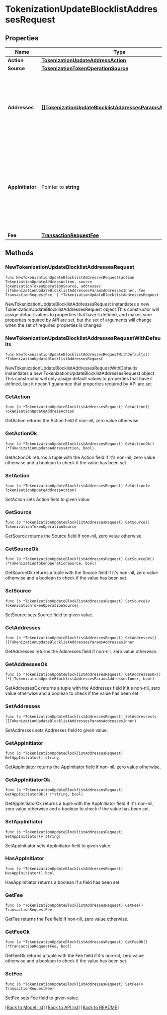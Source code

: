 # TokenizationUpdateBlocklistAddressesRequest

## Properties

Name | Type | Description | Notes
------------ | ------------- | ------------- | -------------
**Action** | [**TokenizationUpdateAddressAction**](TokenizationUpdateAddressAction.md) |  | 
**Source** | [**TokenizationTokenOperationSource**](TokenizationTokenOperationSource.md) |  | 
**Addresses** | [**[]TokenizationUpdateBlocklistAddressesParamsAddressesInner**](TokenizationUpdateBlocklistAddressesParamsAddressesInner.md) | A list of addresses to manage. For &#39;add&#39; operations, notes can be provided. For &#39;remove&#39; operations, notes are ignored. | 
**AppInitiator** | Pointer to **string** | The initiator of the tokenization activity. If you do not specify this property, the WaaS service will automatically designate the API key as the initiator. | [optional] 
**Fee** | [**TransactionRequestFee**](TransactionRequestFee.md) |  | 

## Methods

### NewTokenizationUpdateBlocklistAddressesRequest

`func NewTokenizationUpdateBlocklistAddressesRequest(action TokenizationUpdateAddressAction, source TokenizationTokenOperationSource, addresses []TokenizationUpdateBlocklistAddressesParamsAddressesInner, fee TransactionRequestFee, ) *TokenizationUpdateBlocklistAddressesRequest`

NewTokenizationUpdateBlocklistAddressesRequest instantiates a new TokenizationUpdateBlocklistAddressesRequest object
This constructor will assign default values to properties that have it defined,
and makes sure properties required by API are set, but the set of arguments
will change when the set of required properties is changed

### NewTokenizationUpdateBlocklistAddressesRequestWithDefaults

`func NewTokenizationUpdateBlocklistAddressesRequestWithDefaults() *TokenizationUpdateBlocklistAddressesRequest`

NewTokenizationUpdateBlocklistAddressesRequestWithDefaults instantiates a new TokenizationUpdateBlocklistAddressesRequest object
This constructor will only assign default values to properties that have it defined,
but it doesn't guarantee that properties required by API are set

### GetAction

`func (o *TokenizationUpdateBlocklistAddressesRequest) GetAction() TokenizationUpdateAddressAction`

GetAction returns the Action field if non-nil, zero value otherwise.

### GetActionOk

`func (o *TokenizationUpdateBlocklistAddressesRequest) GetActionOk() (*TokenizationUpdateAddressAction, bool)`

GetActionOk returns a tuple with the Action field if it's non-nil, zero value otherwise
and a boolean to check if the value has been set.

### SetAction

`func (o *TokenizationUpdateBlocklistAddressesRequest) SetAction(v TokenizationUpdateAddressAction)`

SetAction sets Action field to given value.


### GetSource

`func (o *TokenizationUpdateBlocklistAddressesRequest) GetSource() TokenizationTokenOperationSource`

GetSource returns the Source field if non-nil, zero value otherwise.

### GetSourceOk

`func (o *TokenizationUpdateBlocklistAddressesRequest) GetSourceOk() (*TokenizationTokenOperationSource, bool)`

GetSourceOk returns a tuple with the Source field if it's non-nil, zero value otherwise
and a boolean to check if the value has been set.

### SetSource

`func (o *TokenizationUpdateBlocklistAddressesRequest) SetSource(v TokenizationTokenOperationSource)`

SetSource sets Source field to given value.


### GetAddresses

`func (o *TokenizationUpdateBlocklistAddressesRequest) GetAddresses() []TokenizationUpdateBlocklistAddressesParamsAddressesInner`

GetAddresses returns the Addresses field if non-nil, zero value otherwise.

### GetAddressesOk

`func (o *TokenizationUpdateBlocklistAddressesRequest) GetAddressesOk() (*[]TokenizationUpdateBlocklistAddressesParamsAddressesInner, bool)`

GetAddressesOk returns a tuple with the Addresses field if it's non-nil, zero value otherwise
and a boolean to check if the value has been set.

### SetAddresses

`func (o *TokenizationUpdateBlocklistAddressesRequest) SetAddresses(v []TokenizationUpdateBlocklistAddressesParamsAddressesInner)`

SetAddresses sets Addresses field to given value.


### GetAppInitiator

`func (o *TokenizationUpdateBlocklistAddressesRequest) GetAppInitiator() string`

GetAppInitiator returns the AppInitiator field if non-nil, zero value otherwise.

### GetAppInitiatorOk

`func (o *TokenizationUpdateBlocklistAddressesRequest) GetAppInitiatorOk() (*string, bool)`

GetAppInitiatorOk returns a tuple with the AppInitiator field if it's non-nil, zero value otherwise
and a boolean to check if the value has been set.

### SetAppInitiator

`func (o *TokenizationUpdateBlocklistAddressesRequest) SetAppInitiator(v string)`

SetAppInitiator sets AppInitiator field to given value.

### HasAppInitiator

`func (o *TokenizationUpdateBlocklistAddressesRequest) HasAppInitiator() bool`

HasAppInitiator returns a boolean if a field has been set.

### GetFee

`func (o *TokenizationUpdateBlocklistAddressesRequest) GetFee() TransactionRequestFee`

GetFee returns the Fee field if non-nil, zero value otherwise.

### GetFeeOk

`func (o *TokenizationUpdateBlocklistAddressesRequest) GetFeeOk() (*TransactionRequestFee, bool)`

GetFeeOk returns a tuple with the Fee field if it's non-nil, zero value otherwise
and a boolean to check if the value has been set.

### SetFee

`func (o *TokenizationUpdateBlocklistAddressesRequest) SetFee(v TransactionRequestFee)`

SetFee sets Fee field to given value.



[[Back to Model list]](../README.md#documentation-for-models) [[Back to API list]](../README.md#documentation-for-api-endpoints) [[Back to README]](../README.md)


